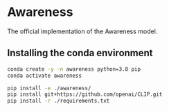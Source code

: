 # Awareness

The official implementation of the Awareness model.

## Installing the conda environment

```sh
conda create -y -n awareness python=3.8 pip
conda activate awareness

pip install -e ./awareness/
pip install git+https://github.com/openai/CLIP.git
pip install -r ./requirements.txt
```
